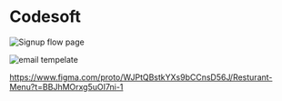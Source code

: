 # Codesoft
![Signup flow page](https://github.com/user-attachments/assets/d806668b-d28d-4e6c-99db-0877f912d8c3)


![email tempelate](https://github.com/user-attachments/assets/d186045a-b544-49ba-a792-161ed422a424)

https://www.figma.com/proto/WJPtQBstkYXs9bCCnsD56J/Resturant-Menu?t=BBJhMOrxg5uOI7ni-1
